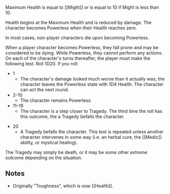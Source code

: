Maximum Health is equal to [[Might]] or is equal to 10 if Might is less than 10.

Health begins at the Maximum Health and is reduced by damage. The character becomes Powerless when their Health reaches zero.

In most cases, non-player characters die upon becoming Powerless.

When a player character becomes Powerless, they fall prone and may be considered to be dying. While Powerless, they cannot perform any actions. On each of the character's turns thereafter, the player must make the following test. Roll 1D20. If you roll:
* 1
	* The character's damage looked much worse than it actually was; the character leaves the Powerless state with 1D4 Health. The character can act the next round.
* 2–10
	* The character remains Powerless.
* 11–19
	- The character is a step closer to Tragedy. The third time the roll has this outcome, the a Tragedy befalls the character.
- 20
	- A Tragedy befalls the character.
 This test is repeated unless another character intervenes in some way (i.e. an herbal cure, the [[Medic]] ability, or mystical healing).

The Tragedy may simply be death, or it may be some other extreme outcome depending on the situation.
## Notes
* Originally "Toughness", which is now [[Health]].